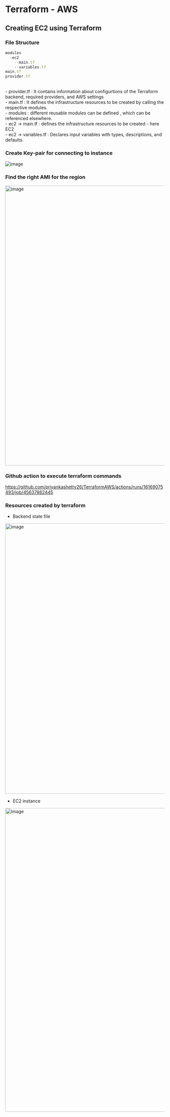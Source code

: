 # Terraform - AWS
## Creating EC2 using Terraform
### File Structure
```javascript
modules
  -ec2
    --main.tf
    --variables.tf
main.tf
provider.tf
```

</br>
- provider.tf : It contains information about configurtions of the Terraform backend, required providers, and AWS settings</br>
- main.tf : It defines the infrastructure resources to be created by calling the respective modules.</br>
- modules : different reusable modules can be defined , which can be referenced elsewhere.</br>
- ec2 -> main.tf : defines the infrastructure resources to be created - here EC2</br>
- ec2 -> variables.tf : Declares input variables with types, descriptions, and defaults.</br>

### Create Key-pair for connecting to instance
![image](https://github.com/user-attachments/assets/64041c0a-7d96-4cd4-8834-9b1417dba9c3) </br>
### Find the right AMI for the region
<img width="884" alt="image" src="https://github.com/user-attachments/assets/a30fa662-1b55-4efe-8f0b-06f9be54e319" />

### Github action to execute terraform commands
https://github.com/priyankashetty26/TerraformAWS/actions/runs/16169075493/job/45637862445

### Resources created by terraform
- Backend state file</br>
<img width="854" alt="image" src="https://github.com/user-attachments/assets/a98b1b0b-5b09-4b7b-b461-8ac045470d01" />

- EC2 instance</br>
<img width="959" alt="image" src="https://github.com/user-attachments/assets/fbfbe8d7-8d4c-4919-b0b2-f62457174018" />



